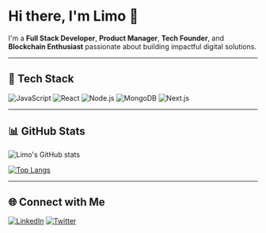 # Hi there, I'm Limo 👋

I'm a **Full Stack Developer**, **Product Manager**, **Tech Founder**, and **Blockchain Enthusiast** passionate about building impactful digital solutions.

---

## 🚀 Tech Stack

![JavaScript](https://img.shields.io/badge/-JavaScript-black?style=flat-square&logo=javascript)
![React](https://img.shields.io/badge/-React-black?style=flat-square&logo=react)
![Node.js](https://img.shields.io/badge/-Node.js-black?style=flat-square&logo=node.js)
![MongoDB](https://img.shields.io/badge/-MongoDB-black?style=flat-square&logo=mongodb)
![Next.js](https://img.shields.io/badge/-Next.js-black?style=flat-square&logo=next.js)

---

## 📊 GitHub Stats

![Limo's GitHub stats](https://github-readme-stats.vercel.app/api?username=iamlimo&show_icons=true&theme=radical)

[![Top Langs](https://github-readme-stats.vercel.app/api/top-langs/?username=iamlimo&layout=compact&theme=radical)](https://github.com/limotech)

---

## 🌐 Connect with Me

[![LinkedIn](https://img.shields.io/badge/LinkedIn-blue?logo=linkedin&style=for-the-badge)](https://www.linkedin.com/in/isaac-orija-322a95103/)
[![Twitter](https://img.shields.io/badge/Twitter-black?logo=twitter&style=for-the-badge)](https://twitter.com/isaacorija)

